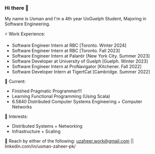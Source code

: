 ### Hi there 👋

My name is Usman and I'm a 4th year UoGuelph Student, Majoring in Software Engineering.

⚡ Work Experience: <br>
- Software Engineer Intern at RBC [Toronto. Winter 2024]
- Software Engineer Intern at RBC [Toronto. Fall 2023]
- Software Engineer Intern at Palantir [New York City. Summer 2023]
- Software Developer at University of Guelph [Guelph. Winter 2023]
- Software Engineer Intern at ProNavigator [Kitchener. Fall 2022]
- Software Developer Intern at TigertCat [Cambridge. Summer 2022]

🔭 Current: 
- Finished Pragmatic Programmer!!!
- Learning Functional Programming (Using Scala)
- 6.5840 Distributed Computer Systems Engineering + Computer Networks

🌱 Interests:
- Distributed Systems + Networking
- Infrastructure + Scaling

💬 Reach by either of the following: uzaheer.work@gmail.com || linkedin.com/in/usman-zaheer-pk/
